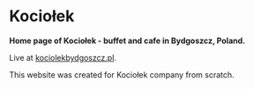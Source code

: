 # Kociołek

**Home page of Kociołek - buffet and cafe in Bydgoszcz, Poland.**

Live at [kociolekbydgoszcz.pl](https://kociolekbydgoszcz.pl/).

This website was created for Kociołek company from scratch.
